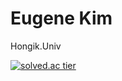 # Eugene Kim

Hongik.Univ


[![solved.ac tier](http://mazassumnida.wtf/api/generate_badge?boj=gene028)](https://solved.ac/gene028)
